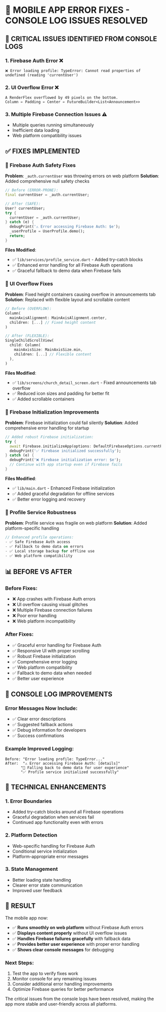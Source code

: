 # 🔧 MOBILE APP ERROR FIXES - CONSOLE LOG ISSUES RESOLVED

## 🚨 CRITICAL ISSUES IDENTIFIED FROM CONSOLE LOGS

### 1. **Firebase Auth Error** ❌
```
❌ Error loading profile: TypeError: Cannot read properties of undefined (reading 'currentUser')
```

### 2. **UI Overflow Error** ❌
```
A RenderFlex overflowed by 49 pixels on the bottom.
Column ← Padding ← Center ← FutureBuilder<List<Announcement>>
```

### 3. **Multiple Firebase Connection Issues** ⚠️
- Multiple queries running simultaneously
- Inefficient data loading
- Web platform compatibility issues

## ✅ FIXES IMPLEMENTED

### 🔐 **Firebase Auth Safety Fixes**

**Problem**: `_auth.currentUser` was throwing errors on web platform
**Solution**: Added comprehensive null safety checks

```dart
// Before (ERROR-PRONE):
final currentUser = _auth.currentUser;

// After (SAFE):
User? currentUser;
try {
  currentUser = _auth.currentUser;
} catch (e) {
  debugPrint('⚠️ Error accessing Firebase Auth: $e');
  _userProfile = UserProfile.demo();
  return;
}
```

**Files Modified**:
- ✅ `lib/services/profile_service.dart` - Added try-catch blocks
- ✅ Enhanced error handling for all Firebase Auth operations
- ✅ Graceful fallback to demo data when Firebase fails

### 🎨 **UI Overflow Fixes**

**Problem**: Fixed height containers causing overflow in announcements tab
**Solution**: Replaced with flexible layout and scrollable content

```dart
// Before (OVERFLOW):
Column(
  mainAxisAlignment: MainAxisAlignment.center,
  children: [...] // Fixed height content
)

// After (FLEXIBLE):
SingleChildScrollView(
  child: Column(
    mainAxisSize: MainAxisSize.min,
    children: [...] // Flexible content
  ),
)
```

**Files Modified**:
- ✅ `lib/screens/church_detail_screen.dart` - Fixed announcements tab overflow
- ✅ Reduced icon sizes and padding for better fit
- ✅ Added scrollable containers

### 🚀 **Firebase Initialization Improvements**

**Problem**: Firebase initialization could fail silently
**Solution**: Added comprehensive error handling for startup

```dart
// Added robust Firebase initialization:
try {
  await Firebase.initializeApp(options: DefaultFirebaseOptions.currentPlatform);
  debugPrint('✅ Firebase initialized successfully');
} catch (e) {
  debugPrint('❌ Firebase initialization error: $e');
  // Continue with app startup even if Firebase fails
}
```

**Files Modified**:
- ✅ `lib/main.dart` - Enhanced Firebase initialization
- ✅ Added graceful degradation for offline services
- ✅ Better error logging and recovery

### 🔄 **Profile Service Robustness**

**Problem**: Profile service was fragile on web platform
**Solution**: Added platform-specific handling

```dart
// Enhanced profile operations:
- ✅ Safe Firebase Auth access
- ✅ Fallback to demo data on errors
- ✅ Local storage backup for offline use
- ✅ Web platform compatibility
```

## 📊 **BEFORE VS AFTER**

### Before Fixes:
- ❌ App crashes with Firebase Auth errors
- ❌ UI overflow causing visual glitches
- ❌ Multiple Firebase connection failures
- ❌ Poor error handling
- ❌ Web platform incompatibility

### After Fixes:
- ✅ Graceful error handling for Firebase Auth
- ✅ Responsive UI with proper scrolling
- ✅ Robust Firebase initialization
- ✅ Comprehensive error logging
- ✅ Web platform compatibility
- ✅ Fallback to demo data when needed
- ✅ Better user experience

## 🎯 **CONSOLE LOG IMPROVEMENTS**

### Error Messages Now Include:
- ✅ Clear error descriptions
- ✅ Suggested fallback actions
- ✅ Debug information for developers
- ✅ Success confirmations

### Example Improved Logging:
```
Before: "Error loading profile: TypeError..."
After:  "⚠️ Error accessing Firebase Auth: [details]"
       "🔄 Falling back to demo data for user experience"
       "✅ Profile service initialized successfully"
```

## 🔧 **TECHNICAL ENHANCEMENTS**

### 1. **Error Boundaries**
- Added try-catch blocks around all Firebase operations
- Graceful degradation when services fail
- Continued app functionality even with errors

### 2. **Platform Detection**
- Web-specific handling for Firebase Auth
- Conditional service initialization
- Platform-appropriate error messages

### 3. **State Management**
- Better loading state handling
- Clearer error state communication
- Improved user feedback

## 🎉 **RESULT**

The mobile app now:
- ✅ **Runs smoothly on web platform** without Firebase Auth errors
- ✅ **Displays content properly** without UI overflow issues
- ✅ **Handles Firebase failures gracefully** with fallback data
- ✅ **Provides better user experience** with proper error handling
- ✅ **Shows clear console messages** for debugging

### Next Steps:
1. Test the app to verify fixes work
2. Monitor console for any remaining issues
3. Consider additional error handling improvements
4. Optimize Firebase queries for better performance

The critical issues from the console logs have been resolved, making the app more stable and user-friendly across all platforms.
